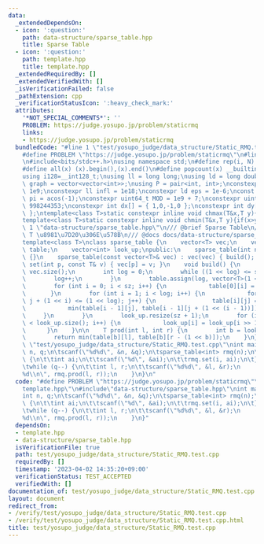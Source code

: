 ```yaml
---
data:
  _extendedDependsOn:
  - icon: ':question:'
    path: data-structure/sparse_table.hpp
    title: Sparse Table
  - icon: ':question:'
    path: template.hpp
    title: template.hpp
  _extendedRequiredBy: []
  _extendedVerifiedWith: []
  _isVerificationFailed: false
  _pathExtension: cpp
  _verificationStatusIcon: ':heavy_check_mark:'
  attributes:
    '*NOT_SPECIAL_COMMENTS*': ''
    PROBLEM: https://judge.yosupo.jp/problem/staticrmq
    links:
    - https://judge.yosupo.jp/problem/staticrmq
  bundledCode: "#line 1 \"test/yosupo_judge/data_structure/Static_RMQ.test.cpp\"\n\
    #define PROBLEM \"https://judge.yosupo.jp/problem/staticrmq\"\n#line 2 \"template.hpp\"\
    \n#include<bits/stdc++.h>\nusing namespace std;\n#define rep(i, N)  for(int i=0;i<(N);i++)\n\
    #define all(x) (x).begin(),(x).end()\n#define popcount(x) __builtin_popcount(x)\n\
    using i128=__int128_t;\nusing ll = long long;\nusing ld = long double;\nusing\
    \ graph = vector<vector<int>>;\nusing P = pair<int, int>;\nconstexpr int inf =\
    \ 1e9;\nconstexpr ll infl = 1e18;\nconstexpr ld eps = 1e-6;\nconst long double\
    \ pi = acos(-1);\nconstexpr uint64_t MOD = 1e9 + 7;\nconstexpr uint64_t MOD2 =\
    \ 998244353;\nconstexpr int dx[] = { 1,0,-1,0 };\nconstexpr int dy[] = { 0,1,0,-1\
    \ };\ntemplate<class T>static constexpr inline void chmax(T&x,T y){if(x<y)x=y;}\n\
    template<class T>static constexpr inline void chmin(T&x,T y){if(x>y)x=y;}\n#line\
    \ 1 \"data-structure/sparse_table.hpp\"\n/// @brief Sparse Table\n/// @tparam\
    \ T \u8981\u7D20\u306E\u578B\n/// @docs docs/data-structure/sparse_table.md\n\
    template<class T>\nclass sparse_table {\n    vector<T> vec;\n    vector<vector<T>>\
    \ table;\n    vector<int> look_up;\npublic:\n    sparse_table(int n) : vec(n)\
    \ {}\n    sparse_table(const vector<T>& vec) : vec(vec) { build(); }\n    void\
    \ set(int p, const T& v) { vec[p] = v; }\n    void build() {\n        int sz =\
    \ vec.size();\n        int log = 0;\n        while ((1 << log) <= sz) {\n    \
    \        log++;\n        }\n        table.assign(log, vector<T>(1 << log));\n\
    \        for (int i = 0; i < sz; i++) {\n            table[0][i] = vec[i];\n \
    \       }\n        for (int i = 1; i < log; i++) {\n            for (int j = 0;\
    \ j + (1 << i) <= (1 << log); j++) {\n                table[i][j] =\n        \
    \            min(table[i - 1][j], table[i - 1][j + (1 << (i - 1))]);\n       \
    \     }\n        }\n        look_up.resize(sz + 1);\n        for (int i = 2; i\
    \ < look_up.size(); i++) {\n            look_up[i] = look_up[i >> 1] + 1;\n  \
    \      }\n    }\n\n    T prod(int l, int r) {\n        int b = look_up[r - l];\n\
    \        return min(table[b][l], table[b][r - (1 << b)]);\n    }\n};\n#line 4\
    \ \"test/yosupo_judge/data_structure/Static_RMQ.test.cpp\"\nint main() {\n\tint\
    \ n, q;\n\tscanf(\"%d%d\", &n, &q);\n\tsparse_table<int> rmq(n);\n\trep(i, n)\
    \ {\n\t\tint ai;\n\t\tscanf(\"%d\", &ai);\n\t\trmq.set(i, ai);\n\t}\n\trmq.build();\n\
    \twhile (q--) {\n\t\tint l, r;\n\t\tscanf(\"%d%d\", &l, &r);\n        printf(\"\
    %d\\n\", rmq.prod(l, r));\n    }\n}\n"
  code: "#define PROBLEM \"https://judge.yosupo.jp/problem/staticrmq\"\n#include\"\
    template.hpp\"\n#include\"data-structure/sparse_table.hpp\"\nint main() {\n\t\
    int n, q;\n\tscanf(\"%d%d\", &n, &q);\n\tsparse_table<int> rmq(n);\n\trep(i, n)\
    \ {\n\t\tint ai;\n\t\tscanf(\"%d\", &ai);\n\t\trmq.set(i, ai);\n\t}\n\trmq.build();\n\
    \twhile (q--) {\n\t\tint l, r;\n\t\tscanf(\"%d%d\", &l, &r);\n        printf(\"\
    %d\\n\", rmq.prod(l, r));\n    }\n}"
  dependsOn:
  - template.hpp
  - data-structure/sparse_table.hpp
  isVerificationFile: true
  path: test/yosupo_judge/data_structure/Static_RMQ.test.cpp
  requiredBy: []
  timestamp: '2023-04-02 14:35:20+09:00'
  verificationStatus: TEST_ACCEPTED
  verifiedWith: []
documentation_of: test/yosupo_judge/data_structure/Static_RMQ.test.cpp
layout: document
redirect_from:
- /verify/test/yosupo_judge/data_structure/Static_RMQ.test.cpp
- /verify/test/yosupo_judge/data_structure/Static_RMQ.test.cpp.html
title: test/yosupo_judge/data_structure/Static_RMQ.test.cpp
---
```

